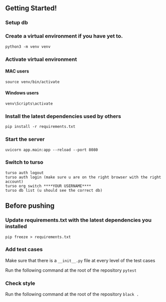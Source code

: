 ## Getting Started!

### Setup db

### Create a virtual environment if you have yet to.

```
python3 -m venv venv
```

### Activate virtual environment

#### MAC users

```
source venv/bin/activate
```

#### Windows users

```
venv\Scripts\activate
```

### Install the latest dependencies used by others

```
pip install -r requirements.txt
```

### Start the server

```
uvicorn app.main:app --reload --port 8080
```

### Switch to turso
```
turso auth logout
turso auth login (make sure u are on the right browser with the right account)
turso org switch ****YOUR USERNAME****
turso db list (u should see the correct db)
```

## Before pushing

### Update requirements.txt with the latest dependencies you installed

```
pip freeze > requirements.txt
```

### Add test cases

Make sure that there is a `__init__.py` file at every level of the test cases

Run the following command at the root of the repository
`pytest`

### Check style

Run the following command at the root of the repository
`black .`

